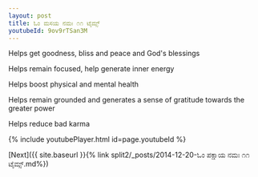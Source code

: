 ```yaml
---
layout: post
title: ಓಂ ಮಸಯ ನಮಃ ೧೧ ಟೈಮ್ಸ್
youtubeId: 9ov9rTSan3M
---
```

 
 
Helps get goodness, bliss and peace and God's blessings
 
Helps remain focused, help generate inner energy 
 
Helps boost physical and mental health 
 
Helps remain grounded and generates a sense of gratitude towards the greater power 
 
Helps reduce bad karma
 
 
 
 


{% include youtubePlayer.html id=page.youtubeId %}
 
[Next]({{ site.baseurl }}{% link  split2/_posts/2014-12-20-ಓಂ ಪಕ್ಷಾಯ ನಮಃ ೧೧ ಟೈಮ್ಸ್.md%})
 
